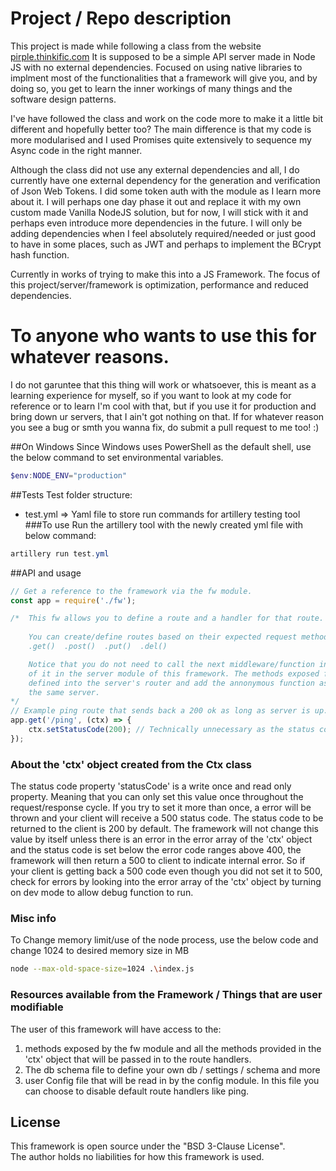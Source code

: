 # Project / Repo description
This project is made while following a class from the website [pirple.thinkific.com](pirple.thinkific.com)
It is supposed to be a simple API server made in Node JS with no external dependencies.
Focused on using native libraries to implment most of the functionalities that a framework will give you,
and by doing so, you get to learn the inner workings of many things and the software design patterns.

I've have followed the class and work on the code more to make it a little bit different and hopefully
better too? The main difference is that my code is more modularised and I used Promises quite extensively
to sequence my Async code in the right manner.

Although the class did not use any external dependencies and all, I do currently have one external dependency
for the generation and verification of Json Web Tokens. I did some token auth with the module as I learn more
about it. I will perhaps one day phase it out and replace it with my own custom made Vanilla NodeJS solution,
but for now, I will stick with it and perhaps even introduce more dependencies in the future.
I will only be adding dependencies when I feel absolutely required/needed or just good to have in some places,
such as JWT and perhaps to implement the BCrypt hash function.

Currently in works of trying to make this into a JS Framework.
The focus of this project/server/framework is optimization, performance and reduced dependencies.

# To anyone who wants to use this for whatever reasons.
I do not garuntee that this thing will work or whatsoever, this is meant as a learning experience for myself,
so if you want to look at my code for reference or to learn I'm cool with that, but if you use it for
production and bring down ur servers, that I ain't got nothing on that. If for whatever reason you see a bug
or smth you wanna fix, do submit a pull request to me too! :)

##On Windows
Since Windows uses PowerShell as the default shell, use the below command
to set environmental variables.
```powershell
$env:NODE_ENV="production"
```

##Tests
Test folder structure:
- test.yml	=> Yaml file to store run commands for artillery testing tool
###To use
Run the artillery tool with the newly created yml file with below command:
```powershell
artillery run test.yml
```

##API and usage
```js
// Get a reference to the framework via the fw module.
const app = require('./fw');

/*	This fw allows you to define a route and a handler for that route.
	
	You can create/define routes based on their expected request methods with the built in methods like
	.get()  .post()  .put()  .del()

	Notice that you do not need to call the next middleware/function in the cycle, as the fw takes care
	of it in the server module of this framework. The methods exposed fw just adds that route that you
	defined into the server's router and add the annonymous function as the handler for that route in
	the same server.
*/
// Example ping route that sends back a 200 ok as long as server is up.
app.get('/ping', (ctx) => {
	ctx.setStatusCode(200); // Technically unnecessary as the status code defaults to 200 if not set.
});
```

### About the 'ctx' object created from the Ctx class
The status code property 'statusCode' is a write once and read only property. Meaning that you can only set this value once throughout the request/response cycle. If you try to set it more than once, a error will be thrown and your client will receive a 500 status code.
The status code to be returned to the client is 200 by default. The framework will not change this value by itself unless there is an error in the error array of the 'ctx' object and the status code is set below the error code ranges above 400, the framework will then return a 500 to client to indicate internal error.
So if your client is getting back a 500 code even though you did not set it to 500, check for errors by looking into the error array of the 'ctx' object by turning on dev mode to allow debug function to run.

### Misc info
To Change memory limit/use of the node process, use the below code and change 1024 to desired memory size in MB
```bash
node --max-old-space-size=1024 .\index.js
```

### Resources available from the Framework / Things that are user modifiable
The user of this framework will have access to the:
1.	methods exposed by the fw module and all the methods provided in the 'ctx' object that will be passed in to the route handlers.
2.	The db schema file to define your own db / settings / schema and more
3.	user Config file that will be read in by the config module.
	In this file you can choose to disable default route handlers like ping.

## License
This framework is open source under the "BSD 3-Clause License".  
The author holds no liabilities for how this framework is used.